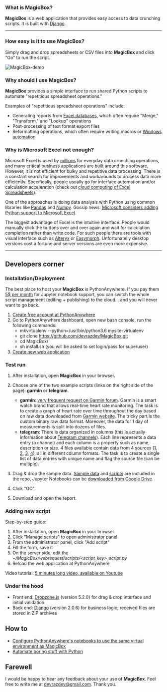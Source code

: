 ### What is MagicBox? ###

**MagicBox** is a web application that provides easy access to data crunching scripts. It is built with [Django].

---

### How easy is it to use **MagicBox**? ###

Simply drag and drop spreadsheets or CSV files into **MagicBox** and click "Go" to run the script.

![MagicBox-demo](https://github.com/devrazdev/MagicBox/raw/master/misc/demo.gif)

### Why should I use **MagicBox**? ###
**MagicBox** provides a simple interface to run shared Python scripts to automate "repetitious spreadsheet operations."

Examples of "repetitious spreadsheet operations" include:
- Generating reports from [Excel databases], which often require "Merge," "Transform," and "Lookup" operations
- Post-processing of text format export files
- Reformatting operations, which often require writing macros or [Windows automation]

[Excel databases]: <https://www.lifewire.com/create-a-database-in-excel-3123446>
[Windows automation]: <https://autohotkey.com/>

### Why is Microsoft Excel not enough? ###
Microsoft Excel is used by [millions] for everyday data crunching operations, and many critical business applications are built around this software. However, it is not efficient for bulky and repetitive data processing. There is a constant search for improvements and workarounds to process data more efficiently. Specifically, people usually go for interface automation and/or calculation acceleration (check out [cloud computing of Excel Spreadsheets]). 

One of the approaches is doing data analysis with Python using common libraries like [Pandas] and [Numpy]. Gossip news: [Microsoft considers adding Python support to Microsoft Excel].

The biggest advantage of Excel is the intuitive interface. People would manually click the buttons over and over again and wait for calculation completion rather than write code. For such people there are tools with visual interface such as [Alteryx] or [Easymorph]. Unfortunatelly desktop versions cost a fortune and server versions are even more expensive.

[millions]: <https://medium.com/@hjalli/microsoft-excel-office-has-about-1-2billion-62239c4728ad>
[cloud computing of Excel Spreadsheets]: <https://www.redpixie.com/azure-calculation-engine>
[Pandas]: <https://pandas.pydata.org/>
[Numpy]: <http://www.numpy.org/>
[Microsoft considers adding Python support to Microsoft Excel]:<https://www.bleepingcomputer.com/news/microsoft/microsoft-considers-adding-python-as-an-official-scripting-language-to-excel/>
[Alteryx]: <https://www.alteryx.com/>
[Easymorph]: <https://easymorph.com/learn.html>

---

## Developers corner ##

### Installation/Deployment ###
The best place to host your **MagicBox** is PythonAnywhere. If you pay them [5$ per month] for Jupyter notebook support, you can switch the whole script management (editing + publishing) to the cloud... and you will never want to go back.

1. [Create free account at PythonAnywhere]
2. Go to PythonAnywhere dashboard, open new bash console, run the following commands:
    - mkvirtualenv --python=/usr/bin/python3.6 mysite-virtualenv
    - git clone https://github.com/devrazdev/MagicBox.git
    - cd MagicBox/
    - sh install.sh (you will be asked to set login/pass for superuser)
3. [Create new web application]

[5$ per month]: <https://www.pythonanywhere.com/pricing/>
[Create free account at PythonAnywhere]: <https://www.pythonanywhere.com/registration/register/beginner/>
[Create new web application]: <https://help.pythonanywhere.com/pages/DeployExistingDjangoProject/>

### Test run ###
1. After installation, open **MagicBox** in your browser.

2. Choose one of the two example scripts (links on the right side of the page): **garmin** or **telegram**.
    - **garmin**: [very frequent request on Garmin forum]. Garmin is a smart watch brand that allows real-time heart rate monitoring. The task is to create a graph of heart rate over time throughout the day based on raw data downloaded from [Garmin website]. The tricky part is the custom binary raw data format. Moreover, the data for 1 day of measurements is split into dozens of files.  
    - **telegram**: There is data organized in columns (this is actually information about [Telegram channels]). Each line represents a data entry (a channel) and each column is a property such as name, description or size. 4 files available contain data from 4 sources ([1], [2], [3], [4]), all in different column formats. The task is to create a single list of data entries with unique name and flag the source file (can be multiple). 
    
3. Drag & drop the sample data. [Sample data] and [scripts] are included in the repo, Jupyter Notebooks can be [downloaded from Google Drive].

4. Click "GO".

5. Download and open the report.

### Adding new script ###
Step-by-step guide:
1. After installation, open **MagicBox** in your browser
2. Click "Manage scripts" to open administrator panel
3. From the administrator panel, click "Add script"
4. Fill the form, save it
5. On the server side, edit the *~/MagicBox/webrequest/scripts/<script_key>_script.py*
6. Reload the web application at PythonAnywhere

Video tutorial: [5 minutes long video, available on Youtube]

[Telegram channels]: <https://telegram.org/faq_channels>
[1]: <https://inten.to/telegram/>
[2]: <https://tlgrm.ru/channels>
[3]: <http://tchannels.me/>
[4]: <http://tsear.ch/>
[Garmin website]: <https://connect.garmin.com/en-US/>
[very frequent request on Garmin forum]: <https://forums.garmin.com/search?q=export+%22heart+rate%22&searchJSON=%7B%22keywords%22%3A%22export+%5C%22heart+rate%5C%22%22%7D>

[Sample data]: <https://github.com/devrazdev/MagicBox/tree/master/misc/sample%20input/>
[scripts]: <https://github.com/devrazdev/MagicBox/tree/master/webrequest/scripts>
[downloaded from Google Drive]: <https://drive.google.com/open?id=1LMCaCXxlBzrezmLBOI-wpp1WEdyFurLl>
[5 minutes long video, available on Youtube]: <https://www.youtube.com/watch?v=GMMdzOEEptk>


### Under the hood ###
- Front end: [Dropzone.js] (version 5.2.0) for drag & drop interface and initial validation
- Back end: [Django] (version 2.0.6) for business logic; received files are stored in ZIP archives

[Dropzone.js]: <https://www.dropzonejs.com/>
[Django]: <https://www.djangoproject.com/>

## How to ##
- [Configure PythonAnywhere's notebooks to use the same virtual environment as MagicBox]
- [Automate boring stuff with Python]

[Configure PythonAnywhere's notebooks to use the same virtual environment as MagicBox]: <https://help.pythonanywhere.com/pages/IPythonNotebookVirtualenvs/>
[Automate boring stuff with Python]: <https://automatetheboringstuff.com/>

## Farewell ##
I would be happy to hear any feedback about your use of **MagicBox**. Feel free to write me at devrazdev@gmail.com. Thank you.
